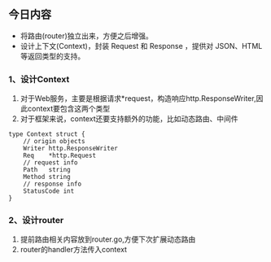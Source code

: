 ## 今日内容
- 将路由(router)独立出来，方便之后增强。
- 设计上下文(Context)，封装 Request 和 Response ，提供对 JSON、HTML 等返回类型的支持。
  

### 1、设计Context<br>
1) 对于Web服务，主要是根据请求*request，构造响应http.ResponseWriter,因此context要包含这两个类型
2) 对于框架来说，context还要支持额外的功能，比如动态路由、中间件


> 
```api
type Context struct {
	// origin objects
	Writer http.ResponseWriter
	Req    *http.Request
	// request info
	Path   string
	Method string
	// response info
	StatusCode int
}
```


### 2、设计router
1) 提前路由相关内容放到router.go,方便下次扩展动态路由
2) router的handler方法传入context